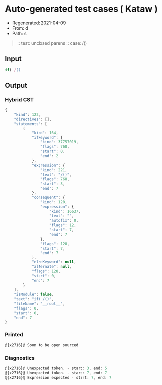 # Auto-generated test cases ( Kataw )
- Regenerated: 2021-04-09
- From: d
- Path: s
> :: test: unclosed parens
> :: case: /()
## Input

`````js
if( /()
`````

## Output

### Hybrid CST

```javascript
{
    "kind": 122,
    "directives": [],
    "statements": [
        {
            "kind": 164,
            "ifKeyword": {
                "kind": 37757019,
                "flags": 768,
                "start": 0,
                "end": 2
            },
            "expression": {
                "kind": 221,
                "text": "/()",
                "flags": 768,
                "start": 3,
                "end": 7
            },
            "consequent": {
                "kind": 120,
                "expression": {
                    "kind": 16637,
                    "text": "",
                    "autofix": 0,
                    "flags": 12,
                    "start": 7,
                    "end": 7
                },
                "flags": 128,
                "start": 7,
                "end": 7
            },
            "elseKeyword": null,
            "alternate": null,
            "flags": 128,
            "start": 0,
            "end": 7
        }
    ],
    "isModule": false,
    "text": "if( /()",
    "fileName": "__root__",
    "flags": 0,
    "start": 0,
    "end": 7
}
```

### Printed

```javascript
@{x2716}@ Soon to be open sourced
```

### Diagnostics

```javascript
@{x2716}@ Unexpected token. - start: 3, end: 5
@{x2716}@ Unexpected token. - start: 7, end: 7
@{x2716}@ Expression expected - start: 7, end: 7

```

